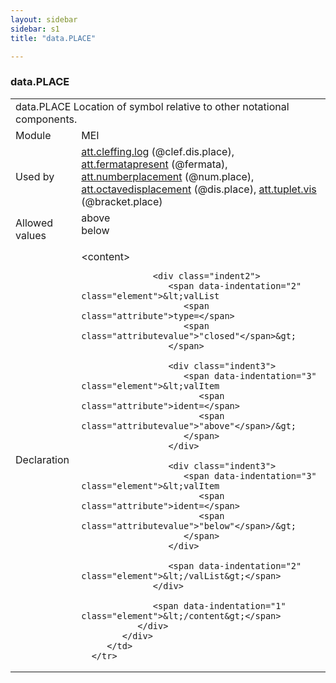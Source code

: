 ```yaml
---
layout: sidebar
sidebar: s1
title: "data.PLACE"

---
```


<div class="macroSpec">
   <h3 id="data.PLACE">data.PLACE</h3>
   <table class="wovenodd">
      <tr>
         <td colspan="2" class="wovenodd-col2">
            <span class="label">data.PLACE</span> Location of symbol relative to other notational components.
         </td>
      </tr>
      <tr>
         <td class="wovenodd-col1">
            <span class="label" lang="en">Module</span>
         </td>
         <td class="wovenodd-col2">MEI</td>
      </tr>
      <tr>
         <td class="wovenodd-col1">
            <span class="label" lang="en">Used by</span>
         </td>
         <td class="wovenodd-col2">
            <div class="parent">
               <a class="link_odd_classSpec" href="/v3/att.cleffing.log">att.cleffing.log</a> (@clef.dis.place), 
               <a class="link_odd_classSpec" href="/v3/att.fermatapresent">att.fermatapresent</a> (@fermata), 
               <a class="link_odd_classSpec" href="/v3/att.numberplacement">att.numberplacement</a> (@num.place), 
               <a class="link_odd_classSpec" href="/v3/att.octavedisplacement">att.octavedisplacement</a> (@dis.place), 
               <a class="link_odd_classSpec" href="/v3/att.tuplet.vis">att.tuplet.vis</a> (@bracket.place)
            </div>
         </td>
      </tr>
      <tr>
         <td class="wovenodd-col1">
            <span class="label" lang="en">Allowed values</span>
         </td>
         <td class="wovenodd-col2">
            <dl>
               <dt>above</dt>
               <dd></dd>
               <dt>below</dt>
               <dd></dd>
            </dl>
         </td>
      </tr>
      <tr>
         <td class="wovenodd-col1">
            <span class="label" lang="en">Declaration</span>
         </td>
         <td class="wovenodd-col2">
            <div xml:space="preserve" class="pre">
               <div class="indent1">
                  <span data-indentation="1" class="element">&lt;content&gt;</span>
                  
                  <div class="indent2">
                     <span data-indentation="2" class="element">&lt;valList 
                        <span class="attribute">type=</span>
                        <span class="attributevalue">"closed"</span>&gt;
                     </span>
                     
                     <div class="indent3">
                        <span data-indentation="3" class="element">&lt;valItem 
                           <span class="attribute">ident=</span>
                           <span class="attributevalue">"above"</span>/&gt;
                        </span>
                     </div>
                     
                     <div class="indent3">
                        <span data-indentation="3" class="element">&lt;valItem 
                           <span class="attribute">ident=</span>
                           <span class="attributevalue">"below"</span>/&gt;
                        </span>
                     </div>
                     
                     <span data-indentation="2" class="element">&lt;/valList&gt;</span>
                  </div>
                  
                  <span data-indentation="1" class="element">&lt;/content&gt;</span>
               </div>
            </div>
         </td>
      </tr>
   </table>
</div>